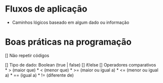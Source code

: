 # Fluxos de aplicação

- Caminhos lógicos baseado em algum dado ou informação

# Boas práticas na programação

[] Não repetir códigos


[] Tipo de dado: Boolean (true | false)
[] if/else
[] Operadores comparativos 
    * > (maior que)
    * < (menor que)
    * >= (maior ou igual a)
    * <= (menor ou igual a)
    * == (igual a)
    * != (diferente de)